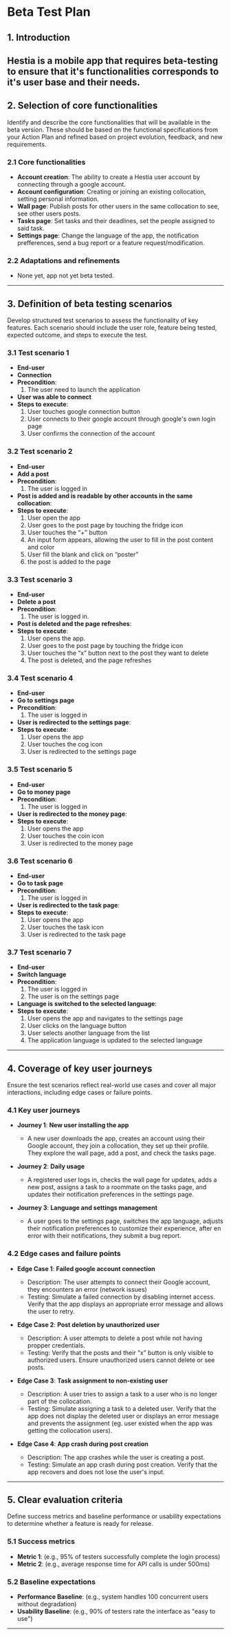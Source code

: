# Beta Test Plan

## 1. Introduction
Hestia is a mobile app that requires beta-testing to ensure that it's functionalities corresponds to it's user base and their needs.
---

## 2. Selection of core functionalities
Identify and describe the core functionalities that will be available in the beta version. These should be based on the functional specifications from your Action Plan and refined based on project evolution, feedback, and new requirements.

### 2.1 Core functionalities
- **Account creation**: The ability to create a Hestia user account by connecting through a google account.
- **Account configuration**: Creating or joining an existing collocation, setting personal information.
- **Wall page**: Publish posts for other users in the same collocation to see, see other users posts.
- **Tasks page**: Set tasks and their deadlines, set the people assigned to said task.
- **Settings page**: Change the language of the app, the notification prefferences, send a bug report or a feature request/modification.


### 2.2 Adaptations and refinements
- None yet, app not yet beta tested.

---

## 3. Definition of beta testing scenarios
Develop structured test scenarios to assess the functionality of key features. Each scenario should include the user role, feature being tested, expected outcome, and steps to execute the test.

### 3.1 Test scenario 1
- **End-user**
- **Connection**
- **Precondition**:
  1. The user need to launch the application
- **User was able to connect**
- **Steps to execute**:
  1. User touches google connection button
  2. User connects to their google account through google's own login page
  3. User confirms the connection of the account

### 3.2 Test scenario 2
- **End-user**
- **Add a post**
- **Precondition**:
  1. The user is logged in
- **Post is added and is readable by other accounts in the same collocation**: 
- **Steps to execute**:
  1. User open the app
  2. User goes to the post page by touching the fridge icon
	3. User touches the “+” button
	4. An input form appears, allowing the user to fill in the post content and color
	5. User fill the blank and click on “poster”
	6. the post is added to the page

### 3.3 Test scenario 3
- **End-user**
- **Delete a post**
- **Precondition**:
  1. The user is logged in.
- **Post is deleted and the page refreshes**:
- **Steps to execute**:
  1. User opens the app.
  2. User goes to the post page by touching the fridge icon
  3. User touches the “x” button next to the post they want to delete
  4. The post is deleted, and the page refreshes

### 3.4 Test scenario 4
- **End-user**
- **Go to settings page**
- **Precondition**:
  1. The user is logged in
- **User is redirected to the settings page**:
- **Steps to execute**:
  1. User opens the app
  2. User touches the cog icon
  3. User is redirected to the settings page

### 3.5 Test scenario 5
- **End-user**
- **Go to money page**
- **Precondition**:
  1. The user is logged in
- **User is redirected to the money page**:
- **Steps to execute**:
  1. User opens the app
  2. User touches the coin icon
  3. User is redirected to the money page

### 3.6 Test scenario 6
- **End-user**
- **Go to task page**
- **Precondition**:
  1. The user is logged in
- **User is redirected to the task page**:
- **Steps to execute**:
  1. User opens the app
  2. User touches the task icon
  3. User is redirected to the task page

### 3.7 Test scenario 7
- **End-user**
- **Switch language**
- **Precondition**:
  1. The user is logged in
  2. The user is on the settings page
- **Language is switched to the selected language**:
- **Steps to execute**:
  1. User opens the app and navigates to the settings page
  2. User clicks on the language button
  3. User selects another language from the list
  4. The application language is updated to the selected language
  
---

## 4. Coverage of key user journeys
Ensure the test scenarios reflect real-world use cases and cover all major interactions, including edge cases or failure points.

### 4.1 Key user journeys
- **Journey 1**: **New user installing the app**
  - A new user downloads the app, creates an account using their Google account, they join a collocation, they set up their profile. They explore the wall page, add a post, and check the tasks page.
  
- **Journey 2**: **Daily usage**
  - A registered user logs in, checks the wall page for updates, adds a new post, assigns a task to a roommate on the tasks page, and updates their notification preferences in the settings page.

- **Journey 3**: **Language and settings management**
  - A user goes to the settings page, switches the app language, adjusts their notification preferences to customize their experience, after en error with their notifications, they submit a bug report.

### 4.2 Edge cases and failure points
- **Edge Case 1**: **Failed google account connection**
  - Description: The user attempts to connect their Google account, they encounters an error (network issues)
  - Testing: Simulate a failed connection by disabling internet access. Verify that the app displays an appropriate error message and allows the user to retry.

- **Edge Case 2**: **Post deletion by unauthorized user**
  - Description: A user attempts to delete a post while not having propper credentials.
  - Testing: Verify that the posts and their “x” button is only visible to authorized users. Ensure unauthorized users cannot delete or see posts.

- **Edge Case 3**: **Task assignment to non-existing user**
  - Description: A user tries to assign a task to a user who is no longer part of the collocation.
  - Testing: Simulate assigning a task to a deleted user. Verify that the app does not display the deleted user or displays an error message and prevents the assignment (eg. user existed when the app was getting the collocation users).

- **Edge Case 4**: **App crash during post creation**
  - Description: The app crashes while the user is creating a post.
  - Testing: Simulate an app crash during post creation. Verify that the app recovers and does not lose the user's input.

---

## 5. Clear evaluation criteria
Define success metrics and baseline performance or usability expectations to determine whether a feature is ready for release.

### 5.1 Success metrics
- **Metric 1**: (e.g., 95% of testers successfully complete the login process)
- **Metric 2**: (e.g., average response time for API calls is under 500ms)

### 5.2 Baseline expectations
- **Performance Baseline**: (e.g., system handles 100 concurrent users without degradation)
- **Usability Baseline**: (e.g., 90% of testers rate the interface as "easy to use")

---
